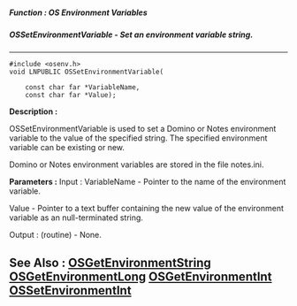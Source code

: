 ##### Function : OS Environment Variables
##### OSSetEnvironmentVariable - Set an environment variable string.
---
```
#include <osenv.h>
void LNPUBLIC OSSetEnvironmentVariable(

	const char far *VariableName,
	const char far *Value);
```
**Description :**

OSSetEnvironmentVariable is used to set a Domino or Notes environment variable 
to the value of the specified string.   The specified environment variable can 
be existing or new.

Domino or Notes environment variables are stored in the file notes.ini.

**Parameters :**
Input :
VariableName  -  Pointer to the name of the environment variable.

Value  -  Pointer to a text buffer containing the new value of the environment variable as an null-terminated string.

Output :
(routine)  -  None.



**See Also :**
[OSGetEnvironmentString](/domino-c-api-docs/reference/Func/OSGetEnvironmentString)
[OSGetEnvironmentLong](/domino-c-api-docs/reference/Func/OSGetEnvironmentLong)
[OSGetEnvironmentInt](/domino-c-api-docs/reference/Func/OSGetEnvironmentInt)
[OSSetEnvironmentInt](/domino-c-api-docs/reference/Func/OSSetEnvironmentInt)
---
